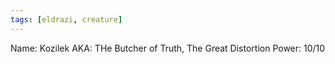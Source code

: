 ```yaml
---
tags: [eldrazi, creature]
---
```


Name: Kozilek
AKA: THe Butcher of Truth, The Great Distortion
Power: 10/10
